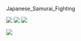 Japanese_Samurai_Fighting



![](https://pbs.twimg.com/media/FctgPJrXEAIqfrC?format=jpg&name=large)
![](https://pbs.twimg.com/media/Fcq6yUiXkAAQSdP?format=jpg&name=large)
![](https://pbs.twimg.com/media/Fcq6wRIX0AAM_Yx?format=png&name=large)

![]( https://pbs.twimg.com/media/FcWdNKiWAAA0YKJ?format=png&name=medium  )

